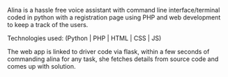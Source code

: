 Alina is a hassle free voice assistant with command line interface/terminal coded in python with a registration page using PHP and web development to keep a track of the users.

Technologies used: (Python | PHP | HTML | CSS | JS)

The web app is linked to driver code via flask, within a few seconds of commanding alina for any task, she fetches details from source code and comes up with solution.
